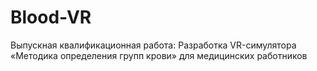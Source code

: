 # Blood-VR
Выпускная квалификационная работа: Разработка VR-симулятора «Методика определения групп крови» для медицинских работников
